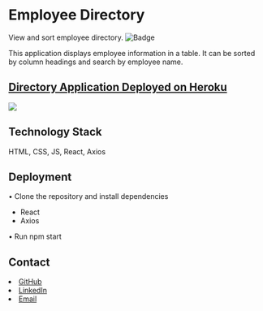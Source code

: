 # Employee Directory

View and sort employee directory.
![Badge](https://img.shields.io/static/v1?label=License&message=MIT&color=<COLOR>?style=plastic)

This application displays employee information in a table. It can be sorted by column headings and search by employee name.

## [Directory Application Deployed on Heroku](https://calm-peak-29245.herokuapp.com/)

![](./public/assets/.gif)

## Technology Stack

HTML, CSS, JS, React, Axios

## Deployment

• Clone the repository and install dependencies

- React
- Axios

• Run npm start

## Contact

<li><a href="https://github.com/kristincenters">GitHub</a></li>
<li><a href="https://www.linkedin.com/in/kristincenters">LinkedIn</a></li>
<li><a href="mailto:kristincenters@gmail.com">Email</a></li>
